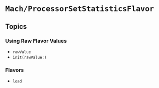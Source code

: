 # ``Mach/ProcessorSetStatisticsFlavor``

## Topics

### Using Raw Flavor Values
- ``rawValue``
- ``init(rawValue:)``

### Flavors

- ``load``